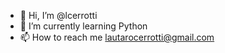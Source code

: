 - 👋 Hi, I’m @lcerrotti
- 🌱 I’m currently learning Python
- 📫 How to reach me lautarocerrotti@gmail.com

<!---
lcerrotti/lcerrotti is a ✨ special ✨ repository because its `README.md` (this file) appears on your GitHub profile.
You can click the Preview link to take a look at your changes.
--->
